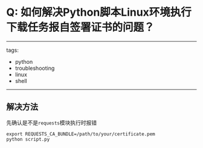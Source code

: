 # Q: 如何解决Python脚本Linux环境执行下载任务报自签署证书的问题？

---
tags:
  - python
  - troubleshooting
  - linux
  - shell
---


## 解决方法
先确认是不是`requests`模块执行时报错
```shell
export REQUESTS_CA_BUNDLE=/path/to/your/certificate.pem
python script.py

```
